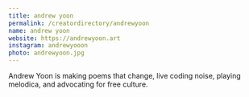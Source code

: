 ```yaml
---
title: andrew yoon
permalink: /creatordirectory/andrewyoon
name: andrew yoon
website: https://andrewyoon.art
instagram: andrewyooon
photo: andrewyoon.jpg
---
```

Andrew Yoon is making poems that change, live coding noise, playing melodica, and advocating for free culture.
